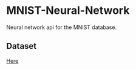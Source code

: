 # MNIST-Neural-Network
Neural network api for the MNIST database.

## Dataset
[Here](https://www.kaggle.com/datasets/oddrationale/mnist-in-csv?resource=download)